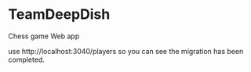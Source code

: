 # TeamDeepDish
Chess game Web app


use http://localhost:3040/players so you can see the migration has been completed.
